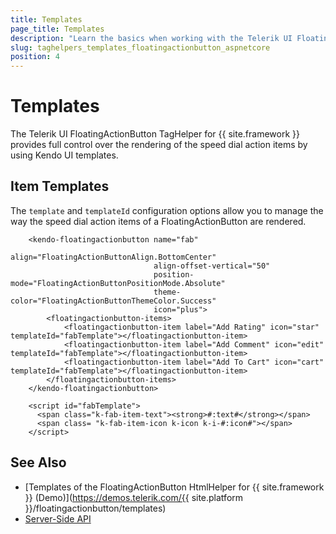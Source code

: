 ```yaml
---
title: Templates
page_title: Templates
description: "Learn the basics when working with the Telerik UI FloatingActionButton TagHelper for {{ site.framework }}."
slug: taghelpers_templates_floatingactionbutton_aspnetcore
position: 4
---
```


# Templates

The Telerik UI FloatingActionButton TagHelper for {{ site.framework }} provides full control over the rendering of the speed dial action items by using Kendo UI templates.

## Item Templates

The `template` and `templateId` configuration options allow you to manage the way the speed dial action items of a FloatingActionButton are rendered.

```tagHelper
    <kendo-floatingactionbutton name="fab"
                                align="FloatingActionButtonAlign.BottomCenter"
                                align-offset-vertical="50"
                                position-mode="FloatingActionButtonPositionMode.Absolute"
                                theme-color="FloatingActionButtonThemeColor.Success"
                                icon="plus">
        <floatingactionbutton-items>
            <floatingactionbutton-item label="Add Rating" icon="star" templateId="fabTemplate"></floatingactionbutton-item>
            <floatingactionbutton-item label="Add Comment" icon="edit" templateId="fabTemplate"></floatingactionbutton-item>
            <floatingactionbutton-item label="Add To Cart" icon="cart" templateId="fabTemplate"></floatingactionbutton-item>
        </floatingactionbutton-items>
    </kendo-floatingactionbutton>

    <script id="fabTemplate">
      <span class="k-fab-item-text"><strong>#:text#</strong></span>
      <span class= "k-fab-item-icon k-icon k-i-#:icon#"></span>
    </script>
```

## See Also

* [Templates of the FloatingActionButton HtmlHelper for {{ site.framework }} (Demo)](https://demos.telerik.com/{{ site.platform }}/floatingactionbutton/templates)
* [Server-Side API](/api/floatingactionbutton)
